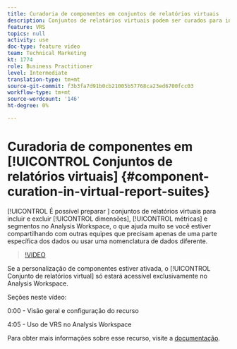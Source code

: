 ```yaml
---
title: Curadoria de componentes em conjuntos de relatórios virtuais
description: Conjuntos de relatórios virtuais podem ser curados para incluir e excluir dimensões, métricas e segmentos no Analysis Workspace, o que ajuda muito se você estiver compartilhando com outras equipes que precisam apenas de uma parte específica dos dados ou usar uma nomenclatura de dados diferente.
feature: VRS
topics: null
activity: use
doc-type: feature video
team: Technical Marketing
kt: 1774
role: Business Practitioner
level: Intermediate
translation-type: tm+mt
source-git-commit: f3b3fa7d91b0cb21005b57768ca23ed6700fcc03
workflow-type: tm+mt
source-wordcount: '146'
ht-degree: 0%

---
```



# Curadoria de componentes em [!UICONTROL Conjuntos de relatórios virtuais] {#component-curation-in-virtual-report-suites}

[!UICONTROL É possível preparar ] conjuntos de relatórios virtuais para incluir e excluir  [!UICONTROL dimensões],  [!UICONTROL métricas] e   segmentos no Analysis Workspace, o que ajuda muito se você estiver compartilhando com outras equipes que precisam apenas de uma parte específica dos dados ou usar uma nomenclatura de dados diferente.

>[!VIDEO](https://video.tv.adobe.com/v/23544/?quality=12)

Se a personalização de componentes estiver ativada, o [!UICONTROL Conjunto de relatórios virtual] só estará acessível exclusivamente no Analysis Workspace.

Seções neste vídeo:

0:00 - Visão geral e configuração do recurso

4:05 - Uso de VRS no Analysis Workspace

Para obter mais informações sobre esse recurso, visite a [documentação](https://marketing.adobe.com/resources/help/en_US/reference/vrs-components.html).
